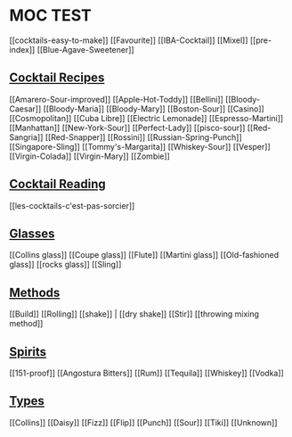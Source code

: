 # MOC TEST

[[cocktails-easy-to-make]]
[[Favourite]]
[[IBA-Cocktail]]
[[Mixel]]
[[pre-index]]
[[Blue-Agave-Sweetener]]

## [Cocktail Recipes](Cocktail-Recipes/index.md)

[[Amarero-Sour-improved]]
[[Apple-Hot-Toddy]]
[[Bellini]]
[[Bloody-Caesar]]
[[Bloody-Maria]]
[[Bloody-Mary]]
[[Boston-Sour]]
[[Casino]]
[[Cosmopolitan]]
[[Cuba Libre]]
[[Electric Lemonade]]
[[Espresso-Martini]]
[[Manhattan]]
[[New-York-Sour]]
[[Perfect-Lady]]
[[pisco-sour]]
[[Red-Sangria]]
[[Red-Snapper]]
[[Rossini]]
[[Russian-Spring-Punch]]
[[Singapore-Sling]]
[[Tommy's-Margarita]]
[[Whiskey-Sour]]
[[Vesper]]
[[Virgin-Colada]]
[[Virgin-Mary]]
[[Zombie]]

## [Cocktail Reading](Cocktail-Reading/index.md)

[[les-cocktails-c'est-pas-sorcier]]

## [Glasses](Glasses/index.md)

[[Collins glass]]
[[Coupe glass]]
[[Flute]]
[[Martini glass]]
[[Old-fashioned glass]]
[[rocks glass]]
[[Sling]]

## [Methods](Methods/index.md)

[[Build]]
[[Rolling]]
[[shake]] | [[dry shake]]
[[Stir]]
[[throwing mixing method]]

## [Spirits](Spirits/index.md)

[[151-proof]]
[[Angostura Bitters]]
[[Rum]]
[[Tequila]]
[[Whiskey]]
[[Vodka]]

## [Types](Types/index.md)

[[Collins]]
[[Daisy]]
[[Fizz]]
[[Flip]]
[[Punch]]
[[Sour]]
[[Tiki]]
[[Unknown]]
